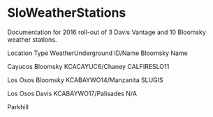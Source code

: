 # SloWeatherStations
Documentation for 2016 roll-out of 3 Davis Vantage and 10 Bloomsky weather stations.

Location      Type      WeatherUnderground ID/Name    Bloomsky Name


Cayucos     Bloomsky      KCACAYUC6/Chaney            CALFIRESLO11

Los Osos    Bloomsky      KCABAYWO14/Manzanita        SLUGIS

Los Osos    Davis         KCABAYWO17/Palisades        N/A

Parkhill    

